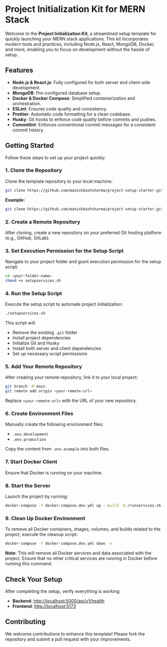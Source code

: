 # Project Initialization Kit for MERN Stack

Welcome to the **Project Initialization Kit**, a streamlined setup template for quickly launching your MERN stack applications. This kit incorporates modern tools and practices, including Node.js, React, MongoDB, Docker, and more, enabling you to focus on development without the hassle of setup.

## Features

- **Node.js & React.js**: Fully configured for both server and client-side development.
- **MongoDB**: Pre-configured database setup.
- **Docker & Docker Compose**: Simplified containerization and orchestration.
- **ESLint**: Ensures code quality and consistency.
- **Prettier**: Automatic code formatting for a clean codebase.
- **Husky**: Git hooks to enforce code quality before commits and pushes.
- **Commitlint**: Enforces conventional commit messages for a consistent commit history.

## Getting Started

Follow these steps to set up your project quickly:

### 1. Clone the Repository

Clone the template repository to your local machine:

```bash
git clone https://github.com/manishdashsharma/project-setup-starter.git <your-folder-name>
```

**Example:**

```bash
git clone https://github.com/manishdashsharma/project-setup-starter.git myapp
```

### 2. Create a Remote Repository

After cloning, create a new repository on your preferred Git hosting platform (e.g., GitHub, GitLab).

### 3. Set Execution Permission for the Setup Script

Navigate to your project folder and grant execution permission for the setup script:

```bash
cd <your-folder-name>
chmod +x setupservices.sh
```

### 4. Run the Setup Script

Execute the setup script to automate project initialization:

```bash
./setupservices.sh
```

This script will:

- Remove the existing `.git` folder
- Install project dependencies
- Initialize Git and Husky
- Install both server and client dependencies
- Set up necessary script permissions

### 5. Add Your Remote Repository

After creating your remote repository, link it to your local project:

```bash
git branch -M main
git remote add origin <your-remote-url>
```

Replace `<your-remote-url>` with the URL of your new repository.

### 6. Create Environment Files

Manually create the following environment files:

- `.env.development`
- `.env.production`

Copy the content from `.env.example` into both files.

### 7. Start Docker Client

Ensure that Docker is running on your machine.

### 8. Start the Server

Launch the project by running:

```bash
docker-compose -f docker-compose.dev.yml up --build -d./runservices.sh
```

### 9. Clean Up Docker Environment

To remove all Docker containers, images, volumes, and builds related to the project, execute the cleanup script:

```bash
docker-compose -f docker-compose.dev.yml down -v
```

**Note**: This will remove all Docker services and data associated with the project. Ensure that no other critical services are running in Docker before running this command.

## Check Your Setup

After completing the setup, verify everything is working:

- **Backend**: [http://localhost:5000/api/v1/health](http://localhost:5000/api/v1/health)
- **Frontend**: [http://localhost:5173](http://localhost:5173)

## Contributing

We welcome contributions to enhance this template! Please fork the repository and submit a pull request with your improvements.
